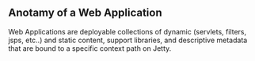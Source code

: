 ## Anotamy of a Web Application 

Web Applications are deployable collections of dynamic (servlets, filters, jsps, etc..) and static content, support 
libraries, and descriptive metadata that are bound to a specific context path on Jetty.
